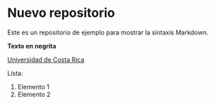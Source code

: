 # Nuevo repositorio
Este es un repositorio de ejemplo para mostrar la sintaxis Markdown.

**Texto en negrita**

[Universidad de Costa Rica](https://ucr.ac.cr)

Lista:
  1. Elemento 1
  2. Elemento 2
